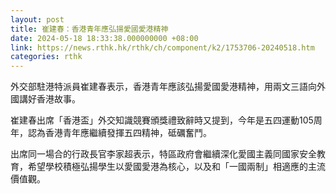 ```yaml
---
layout: post
title: 崔建春：香港青年應弘揚愛國愛港精神
date: 2024-05-18 18:33:38.000000000 +08:00
link: https://news.rthk.hk/rthk/ch/component/k2/1753706-20240518.htm
categories: rthk
---
```


外交部駐港特派員崔建春表示，香港青年應該弘揚愛國愛港精神，用兩文三語向外國講好香港故事。

崔建春出席「香港盃」外交知識競賽頒獎禮致辭時又提到，今年是五四運動105周年，認為香港青年應繼續發揮五四精神，砥礪奮鬥。

出席同一場合的行政長官李家超表示，特區政府會繼續深化愛國主義同國家安全教育，希望學校積極弘揚學生以愛國愛港為核心，以及和「一國兩制」相適應的主流價值觀。
